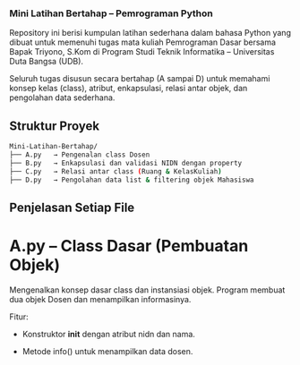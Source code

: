 ### Mini Latihan Bertahap – Pemrograman Python

Repository ini berisi kumpulan latihan sederhana dalam bahasa Python yang dibuat untuk memenuhi tugas mata kuliah Pemrograman Dasar bersama Bapak Triyono, S.Kom di Program Studi Teknik Informatika – Universitas Duta Bangsa (UDB).

Seluruh tugas disusun secara bertahap (A sampai D) untuk memahami konsep kelas (class), atribut, enkapsulasi, relasi antar objek, dan pengolahan data sederhana.


## Struktur Proyek

```bash
Mini-Latihan-Bertahap/
├── A.py   → Pengenalan class Dosen
├── B.py   → Enkapsulasi dan validasi NIDN dengan property
├── C.py   → Relasi antar class (Ruang & KelasKuliah)
├── D.py   → Pengolahan data list & filtering objek Mahasiswa
```


## Penjelasan Setiap File

# A.py – Class Dasar (Pembuatan Objek)

Mengenalkan konsep dasar class dan instansiasi objek.
Program membuat dua objek Dosen dan menampilkan informasinya.

Fitur:

 - Konstruktor __init__ dengan atribut nidn dan nama.

 - Metode info() untuk menampilkan data dosen.
